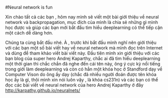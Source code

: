 #Neural network is fun

 Xin chào tất cả các bạn , hôm nay mình sẽ viết một bài giới thiệu về neural network và backpropagation, mục đích của mình là chia sẻ những gì mình học được và giúp các bạn mới bắt đầu tìm hiểu deeplearning có thể tiếp cận một cách dễ dàng hơn.

 Chúng ta cùng bắt đầu nhé. À , trước khi bắt đầu mình nghĩ nên giới thiệu với các bạn một số bài viết hay về neural network mà mình đọc trên Internet và dùng để tham khảo viết bài viết này. Đầu tiên mình xin giới thiệu với các bạn blog của super hero Andrej Kaparthy, chắc ai đã tìm hiểu deeplearning một thời gian thì chắc chắn đã nghe đến cái tên này, ông ý cực kỳ nổi tiếng trong giới làm deeplearning và còn có hẳn một khóa học ở Standford dạy về Computer Vison do ông ấy dạy (chắc đã nhiều người đoán được tên khóa học ấy là gì, thôi mình xin nói luôn vậy , là khóa cs231n) và các bạn có thể đọc các bài viết về neural network của hero Andrej Kaparthy ở đây <http://karpathy.github.io/neuralnets/>



